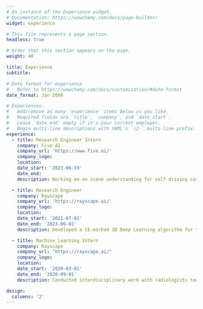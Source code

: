 ```yaml
---
# An instance of the Experience widget.
# Documentation: https://wowchemy.com/docs/page-builder/
widget: experience

# This file represents a page section.
headless: true

# Order that this section appears on the page.
weight: 40

title: Experience
subtitle:

# Date format for experience
#   Refer to https://wowchemy.com/docs/customization/#date-format
date_format: Jan 2006

# Experiences.
#   Add/remove as many `experience` items below as you like.
#   Required fields are `title`, `company`, and `date_start`.
#   Leave `date_end` empty if it's your current employer.
#   Begin multi-line descriptions with YAML's `|2-` multi-line prefix.
experience:
  - title: Research Engineer Intern
    company: Five AI
    company_url: 'https://www.five.ai/'
    company_logo:
    location: 
    date_start: '2023-06-19'
    date_end: 
    description: Working on on scene understanding for self-driving cars.

  - title: Research Engineer
    company: Rayscape
    company_url: 'https://rayscape.ai/'
    company_logo:
    location: 
    date_start: '2021-07-01'
    date_end: '2023-06-01'
    description: Developed a CE-marked 3D Deep Learning algorithm for the segmentation of nodules on lung CT scans that helps radiologists from over 100 medical institutions and 5 countries fare better at diagnosing lung cancer by providing precise measurements.

  - title: Machine Learning Intern
    company: Rayscape
    company_url: "https://rayscape.ai/"
    company_logo:
    location:
    date_start: '2020-03-01'
    date_end: '2020-09-01'
    description: Conducted interdisciplinary work with radiologists towards building a robust and time-efficient AI model for the detection of intracranial haemorrhages meant for speeding up the triaging process.

design:
  columns: '2'
---
```

